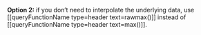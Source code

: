 **Option 2:** if you don’t need to interpolate the underlying data, 
use [[queryFunctionName type=header text=rawmax()]] instead of [[queryFunctionName type=header text=max()]].
